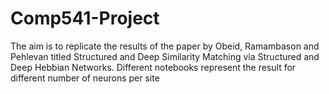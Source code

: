 # Comp541-Project
The aim is to replicate the results of the paper by Obeid, Ramambason and Pehlevan titled Structured and Deep Similarity Matching via Structured and Deep Hebbian Networks.
Different notebooks represent the result for different number of neurons per site
